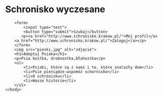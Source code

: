 <!DOCTYPE html>
<head>
    <title>Schronisko wyczeska</title>
    <body>
        <h1>Schronisko wyczesane</h1>

        <form>
            <input type="text">
            <button type="submit">Szukaj</button>
           <p><a href="http://www.schronisko.krakow.pl/">Mój profil</a>
        <a href="http://www.schronisko.krakow.pl/">Zaloguj</a></p>
        </form>
        <img src="pieski.jpg" alt="zdjęcie">
        <h1>Adoptuj Psiaka</h1>
        <p>Psia kostka, drobnostka,błahostka</p>
        <ul>
            <li>Psiaki, które są z nami i te, które znalazły dom</li>
            <li>Psie pieniądze-wspomóż schornisko</li>
            <li>O schronisku</li>
            <li>Wasze historie</li>
        </ul>
    </body>
</head>
